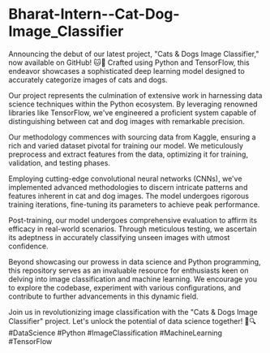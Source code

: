 # Bharat-Intern--Cat-Dog-Image_Classifier
Announcing the debut of our latest project, "Cats & Dogs Image Classifier," now available on GitHub! 🐱🐶 Crafted using Python and TensorFlow, this endeavor showcases a sophisticated deep learning model designed to accurately categorize images of cats and dogs.

Our project represents the culmination of extensive work in harnessing data science techniques within the Python ecosystem. By leveraging renowned libraries like TensorFlow, we've engineered a proficient system capable of distinguishing between cat and dog images with remarkable precision.

Our methodology commences with sourcing data from Kaggle, ensuring a rich and varied dataset pivotal for training our model. We meticulously preprocess and extract features from the data, optimizing it for training, validation, and testing phases.

Employing cutting-edge convolutional neural networks (CNNs), we've implemented advanced methodologies to discern intricate patterns and features inherent in cat and dog images. The model undergoes rigorous training iterations, fine-tuning its parameters to achieve peak performance.

Post-training, our model undergoes comprehensive evaluation to affirm its efficacy in real-world scenarios. Through meticulous testing, we ascertain its adeptness in accurately classifying unseen images with utmost confidence.

Beyond showcasing our prowess in data science and Python programming, this repository serves as an invaluable resource for enthusiasts keen on delving into image classification and machine learning. We encourage you to explore the codebase, experiment with various configurations, and contribute to further advancements in this dynamic field.

Join us in revolutionizing image classification with the "Cats & Dogs Image Classifier" project. Let's unlock the potential of data science together! 🚀🔍 #DataScience #Python #ImageClassification #MachineLearning #TensorFlow
